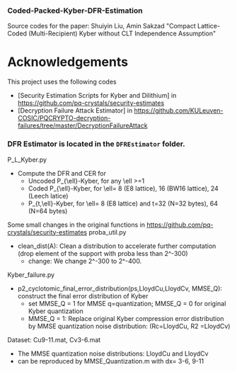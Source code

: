 ### Coded-Packed-Kyber-DFR-Estimation
Source codes for the paper: Shuiyin Liu, Amin Sakzad "Compact Lattice-Coded (Multi-Recipient) Kyber without CLT Independence Assumption"
# Acknowledgements
This project uses the following codes 
- [Security Estimation Scripts for Kyber and Dilithium] in https://github.com/pq-crystals/security-estimates
- [Decryption Failure Attack Estimator] in https://github.com/KULeuven-COSIC/PQCRYPTO-decryption-failures/tree/master/DecryptionFailureAttack

### DFR Estimator is located in the `DFREstimator` folder.
P_L_Kyber.py
* Compute the DFR and CER for 
  * Uncoded P_{\ell}-Kyber, for any \ell >=1
  * Coded P_{\ell}-Kyber, for \ell= 8 (E8 lattice), 16 (BW16 lattice), 24 (Leech latice)
  * P_{t,\ell}-Kyber, for \ell= 8 (E8 lattice) and t=32 (N=32 bytes), 64 (N=64 bytes)

Some small changes in the original functions in https://github.com/pq-crystals/security-estimates
proba_util.py
* clean_dist(A):  Clean a distribution to accelerate further computation (drop element of the support with proba less than 2^-300)
  * change: We change 2^-300 to 2^-400.

Kyber_failure.py
* p2_cyclotomic_final_error_distribution(ps,LloydCu,LloydCv, MMSE_Q): construct the final error distribution of Kyber
  * set MMSE_Q = 1 for MMSE q=quantization; MMSE_Q = 0 for original Kyber quantization
  * MMSE_Q = 1: Replace original Kyber compression error distribution by MMSE quantization noise distribution: (Rc=LloydCu, R2 =LloydCv)

Dataset: Cu9-11.mat, Cv3-6.mat
* The MMSE quantization noise distributions: LloydCu and LloydCv
* can be reproduced by MMSE_Quantization.m with dx= 3-6, 9-11
